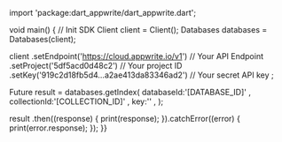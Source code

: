 import 'package:dart_appwrite/dart_appwrite.dart';

void main() { // Init SDK
  Client client = Client();
  Databases databases = Databases(client);

  client
    .setEndpoint('https://cloud.appwrite.io/v1') // Your API Endpoint
    .setProject('5df5acd0d48c2') // Your project ID
    .setKey('919c2d18fb5d4...a2ae413da83346ad2') // Your secret API key
  ;

  Future result = databases.getIndex(
    databaseId:'[DATABASE_ID]' ,
    collectionId:'[COLLECTION_ID]' ,
    key:'' ,
  );

  result
    .then((response) {
      print(response);
    }).catchError((error) {
      print(error.response);
  });
}}